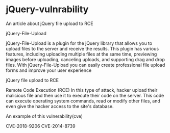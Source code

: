 # jQuery-vulnrability
An article about jQuery file upload to RCE

jQuery-File-Upload

jQuery-File-Upload is a plugin for the jQuery library that allows you to upload files to the server and receive the results. This plugin has various features, including uploading multiple files at the same time, previewing images before uploading, canceling uploads, and supporting drag and drop files. With jQuery-File-Upload you can easily create professional file upload forms and improve your user experience
 
jQuery file upload to RCE

Remote Code Execution (RCE)
In this type of attack, hacker upload their malicious file and then use it to execute their code on the server. This code can execute operating system commands, read or modify other files, and even give the hacker access to the site's database.

An example of this vulnerability(cve)

CVE-2018-9206
CVE-2014-8739
